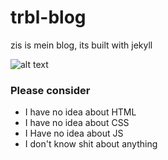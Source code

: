 # trbl-blog
zis is mein blog, its built with jekyll

![alt text](https://cdn.her.st/images/8b06f79e-577e-4f02-9afa-f2458414b871.webp "still did ok")


### Please consider

- I have no idea about HTML
- I have no idea about CSS
- I Have no idea about JS
- I don't know shit about anything

